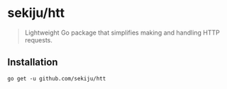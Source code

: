 # sekiju/htt
> Lightweight Go package that simplifies making and handling HTTP requests.

## Installation

```shell
go get -u github.com/sekiju/htt
```
